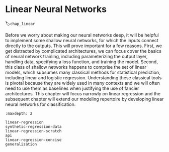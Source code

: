 # Linear Neural Networks
:label:`chap_linear`

Before we worry about making our neural networks deep,
it will be helpful to implement some shallow neural networks,
for which the inputs connect directly to the outputs.
This will prove important for a few reasons.
First, we get distracted by complicated architectures,
we can focus cover the basics of neural network training,
including parameterizing the output layer, handling data, 
specifying a loss function, and training the model.
Second, this class of shallow networks happens 
to comprise the set of linear models,
which subsumes many classical methods for statistical prediction,
including linear and logistic regression.
Understanding these classical tools is pivotal
because they are widely used in many contexts
and we will often need to use them as baselines
when justifying the use of fancier architectures.
This chapter will focus narrowly on linear regression
and the subsequent chapter will extend our modeling repertoire
by developing linear neural networks for classification.

```toc
:maxdepth: 2

linear-regression
synthetic-regression-data
linear-regression-scratch
api
linear-regression-concise
generalization
```

